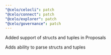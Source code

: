 ```yaml
---
"@celo/celocli": patch
"@celo/connect": patch
"@celo/explorer": patch
"@celo/governance": patch
---
```


Added support of structs and tuples in Proposals

Adds ability to parse structs and tuples
